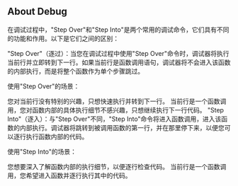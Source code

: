 
## About Debug
在调试过程中，"Step Over"和"Step Into"是两个常用的调试命令，它们具有不同的功能和作用。以下是它们之间的区别：

"Step Over"（逐过）：当您在调试过程中使用"Step Over"命令时，调试器将执行当前行并立即转到下一行。如果当前行是函数调用语句，调试器将不会进入该函数的内部执行，而是将整个函数作为单个步骤跳过。

使用"Step Over"的场景：

您对当前行没有特别的兴趣，只想快速执行并转到下一行。
当前行是一个函数调用，您对函数内部的具体执行细节不感兴趣，只想继续执行下一行代码。
"Step Into"（逐入）：与"Step Over"不同，"Step Into"命令将进入函数调用，进入该函数的内部执行。调试器将跳转到被调用函数的第一行，并在那里停下来，以便您可以逐行执行函数内部的代码。

使用"Step Into"的场景：

您想要深入了解函数内部的执行细节，以便逐行检查代码。
当前行是一个函数调用，您希望进入函数并逐行执行其中的代码。
